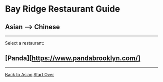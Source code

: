 # Bay Ridge Restaurant Guide
## Asian --> Chinese
---
Select a restaurant:
## [Panda][https://www.pandabrooklyn.com/]
---
[Back to Asian](asian.md)
[Start Over](../home.md)
